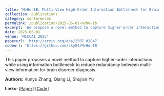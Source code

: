 ```yaml
---
title: "MvHo-IB: Multi-View High-Order Information Bottleneck for Brain Disorder Diagnosis"
collection: publications
category: conferences
permalink: /publication/2025-06-01-mvho-ib
excerpt: 'We propose a novel method to capture higher-order interactions while using information bottleneck to reduce redundancy between multi-view information for brain disorder diagnosis.'
date: 2025-06-01
venue: 'MICCAI 2025'
paperurl: 'http://arxiv.org/abs/2507.02847'
codeurl: 'https://github.com/zky04/MvHo-IB'
---
```


This paper proposes a novel method to capture higher-order interactions while using information bottleneck to reduce redundancy between multi-view information for brain disorder diagnosis.

**Authors:** Kunyu Zhang, Qiang Li, Shujian Yu

**Links:** [[Paper]](http://arxiv.org/abs/2507.02847) [[Code]](https://github.com/zky04/MvHo-IB)